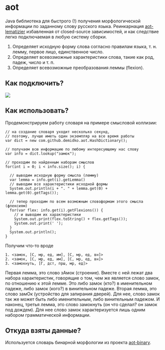 # aot

Java библиотека для быстрого (!) получения морфологической информации по заданному слову русского
языка. Реинкарнация [aot-lematizier](https://github.com/bazhenov/aot-lematizer) избавленная от
closed-source зависимостей, и как следствие легко подключаемая в любую систему сборки.

1. Определяет исходную форму слова согласно правилам языка, т. н. лемму, первое лицо, единственное
   число.
2. Определяет всевозможные характеристики слова, такие как род, падеж, число и т. п.
3. Определяет всевозможные преобразования леммы (flexion).

## Как подключить?

[![](https://jitpack.io/v/demidko/aot.svg)](https://jitpack.io/#demidko/aot)

## Как использовать?

Продемонстрируем работу словаря на примере смысловой коллизии:

```
// на создание словаря уходит несколько секунд,
// поэтому, лучше иметь один экземпляр на все время работы
var dict = new com.github.demidko.aot.HashDictionary(); 

// получаем всю информацию по любому интересующему нас слову
var info = dict.lookup("замок");

// проходим по найденным наборам смыслов
for(int i = 0; i < info.size(); i) {

  // выводим исходную форму смысла (лемму)
  var lemma = info.get(i).getLemma()
  // выводим все характеристики исходной формы
  System.out.println(i + ". " + lemma.get(0) + lemma.get(0).getTags());
  
  // тепер проходим по всем возможным словоформам этого смысла (флексиям)
  for(var flex: info.get(i).getFlexions()) {
    // и выводим их характеристики
    System.out.print(flex.toString() + flex.getTags());
    System.out.print(' ');
  }
  System.out.println();
}
```

Получим что-то вроде

```shell
1. <замок, [С, мр, ед, им], [С, мр, ед, вн]>  
2. <замок, [С, мр, ед, им], [С, мр, ед, вн]>  
3. <замокнуть, [Г, дст, прш, мр, ед]>
```

Первая лемма, это слово зАмок (строение). Вместе с ней лежат два набора характеристик, говорящие о
том, чем же является слово замок, по отношению к этой лемме. Это либо замок (кто?) в именительном
падеже, либо замок (кого?) в винительном падеже. Вторая лемма, это слово замОк (устройство для
запирания дверей). Для нее, слово замок так же может быть либо именительным, либо винительным
падежом. И наконец, третья лемма, это слово замокнуть (он что сделал? он замок под дождем). Для нее
слово замок характеризуется лишь одним набором грамматической информации.

## Откуда взяты данные?

Используется словарь бинарной морфологии из
проекта [aot-binary](https://github.com/demidko/aot-binary).







